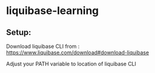 # liquibase-learning

## Setup:
Download liquibase CLI from : https://www.liquibase.com/download#download-liquibase

Adjust your PATH variable to location of liquibase CLI



